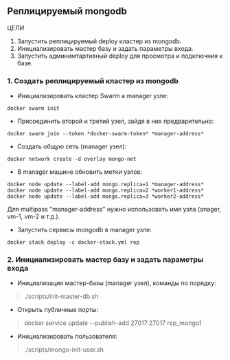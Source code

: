## Реплицируемый mongodb

ЦЕЛИ
1. Запустить реплицируемый deploy кластер из mongodb.
2. Инициализировать мастер базу и задать параметры входа.
3. Запустить админимтартивный deploy для просмотра и подключния к базе.

### 1. Создать реплицируемый кластер из mongodb
* Инициализировать кластер Swarm а manager узле:
```
docker swarm init
```
* Присоединить второй и третий узел, зайдя в них предварительно:
```
docker swarm join --token *docker-swarm-token* *manager-address*
```
* Создать общую сеть (manager узел):
```
docker network create -d overlay mongo-net
```
* В manager машине обновить метки узлов:
```
docker node update --label-add mongo.replica=1 *manager-address*
docker node update --label-add mongo.replica=2 *worker1-address*
docker node update --label-add mongo.replica=3 *worker2-address*
```
Для multipass "manager-address" нужно использовать имя узла (anager, vm-1, vm-2 и т.д.).  

* Запустить сервисы mongodb в manager узле:
```
docker stack deploy -c docker-stack.yml rep
```
### 2. Инициализировать мастер базу и задать параметры входа
* Инициализация мастер-базы (manager узел), команды по порядку:
> ./scripts/init-master-db.sh  
* Открыть публичные порты:  
> docker service update --publish-add 27017:27017 rep_mongo1  
* Инициализировать пользователя:  
> ./scripts/mongo-init-user.sh  






